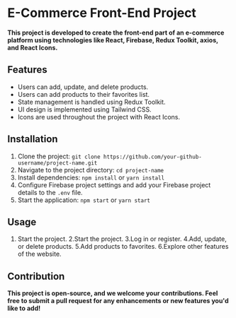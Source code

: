 # E-Commerce Front-End Project

**This project is developed to create the front-end part of an e-commerce platform using technologies like React, Firebase, Redux Toolkit, axios, and React Icons.**

## Features
- Users can add, update, and delete products.
- Users can add products to their favorites list.
- State management is handled using Redux Toolkit.
- UI design is implemented using Tailwind CSS.
- Icons are used throughout the project with React Icons.

## Installation
1. Clone the project: `git clone https://github.com/your-github-username/project-name.git`
2. Navigate to the project directory: `cd project-name`
3. Install dependencies: `npm install` or `yarn install`
4. Configure Firebase project settings and add your Firebase project details to the `.env` file.
5. Start the application: `npm start` or `yarn start`

## Usage
1. Start the project.
2.Start the project.
3.Log in or register.
4.Add, update, or delete products.
5.Add products to favorites.
6.Explore other features of the website.
## Contribution
**This project is open-source, and we welcome your contributions. Feel free to submit a pull request for any enhancements or new features you'd like to add!**
